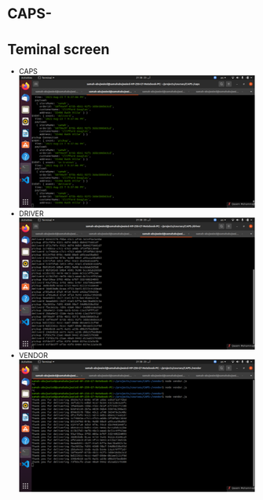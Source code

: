 # CAPS-

# Teminal screen 
- CAPS ![](./img/caps.png)
- DRIVER ![](./img/driver.png)
- VENDOR ![](./img/vendor.png)
